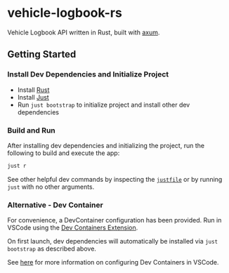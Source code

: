 # vehicle-logbook-rs
Vehicle Logbook API written in Rust, built with [axum](https://github.com/tokio-rs/axum).


## Getting Started
### Install Dev Dependencies and Initialize Project
- Install [Rust](https://www.rust-lang.org/tools/install)
- Install [Just](https://github.com/casey/just)
- Run `just bootstrap` to initialize project and install other dev dependencies

### Build and Run
After installing dev dependencies and initializing the project, run the following to build and execute the app:

```bash
just r
```
See other helpful dev commands by inspecting the [`justfile`](./justfile) or by running `just` with no other arguments.

### Alternative - Dev Container
For convenience, a DevContainer configuration has been provided. Run in VSCode using the [Dev Containers Extension](https://marketplace.visualstudio.com/items?itemName=ms-vscode-remote.remote-containers).

On first launch, dev dependencies will automatically be installed via `just bootstrap` as described above.

See [here](https://code.visualstudio.com/docs/devcontainers/containers) for more information on configuring Dev Containers in VSCode.